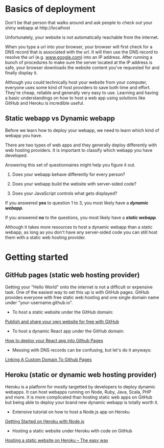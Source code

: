 # Basics of deployment

Don't be that person that walks around and ask people to check out your shiny webapp at http://localhost

Unfortunately, your website is not automatically reachable from the internet.

When you type a url into your browser, your browser will first check for a DNS record that is associated with the url.
It will then use the DNS record to resolve the url (e.g. www.google.com) into an IP address.
After running a bunch of procedures to make sure the server located at the IP address is safe,
your browser downloads the website content you've requested for and finally display it.


Although you could technically host your website from your computer, everyone uses some kind of host providers to save both time and effort.
They're cheap, reliable and generally very easy to use.
Learning and having a basic understandings on how to host a web app using solutions like GitHub and Heroku is incredible useful.


## **Static webapp** vs **Dynamic webapp**

Before we learn how to deploy your webapp, we need to learn which kind of webapp you have.

There are two types of web apps and they generally deploy differently with web hosting providers.
It is important to classify which webapp you have developed.

Answering this set of questionnaires might help you figure it out.

1. Does your webapp behave differently for every person?

2. Does your webapp build the website with server-sided code?

3. Does your JavaScript controls what gets displayed?

If you answered **yes** to question 1 to 3, you most likely have a ***dynamic webapp***.

If you answered **no** to the questions, you most likely have a ***static webapp***.

Although it takes more resources to host a dynamic webapp than a static webapp, as long as you don't have any server-sided code
you can still host them with a static web hosting provider.

# Getting started

## GitHub pages (static web hosting provider)

Getting your "Hello World" onto the internet is not a difficult or expensive task. One of the easiest way to set this up is with GitHub pages.
GitHub provides everyone with free static web hosting and one single domain name under "your-username.github.io".

- To host a static website under the GitHub domain:

[Publish and share your own website for free with GitHub](https://medium.com/@svinkle/publish-and-share-your-own-website-for-free-with-github-2eff049a1cb5)


- To host a dynamic React app under the GitHub domain:

[How to deploy your React app into Github Pages](https://blog.usejournal.com/how-to-deploy-your-react-app-into-github-pages-b2c96292b18e)


- Messing with DNS records can be confusing, but let's do it anyways:

[Linking A Custom Domain To Github Pages](https://richpauloo.github.io/2019-11-17-Linking-a-Custom-Domain-to-Github-Pages/)

## Heroku (static or dynamic web hosting provider)

Heroku is a platform for mostly targetted by developers to deploy dynamic webapps. It can host webapps running on Node, Ruby, Java, Scala, PHP and more.
It is more complicated than hosting static web apps on GitHub but being able to deploy your brand new dynamic webapp is totally worth it.

- Extensive tutorial on how to host a Node.js app on Heroku

[Getting Started on Heroku with Node.js](https://devcenter.heroku.com/articles/getting-started-with-nodejs)


- Hosting a static website under Heroku with code on GitHub

[Hosting a static website on Heroku – The easy way](https://ashish.ch/hosting-a-static-website-on-heroku-the-easy-way/)

